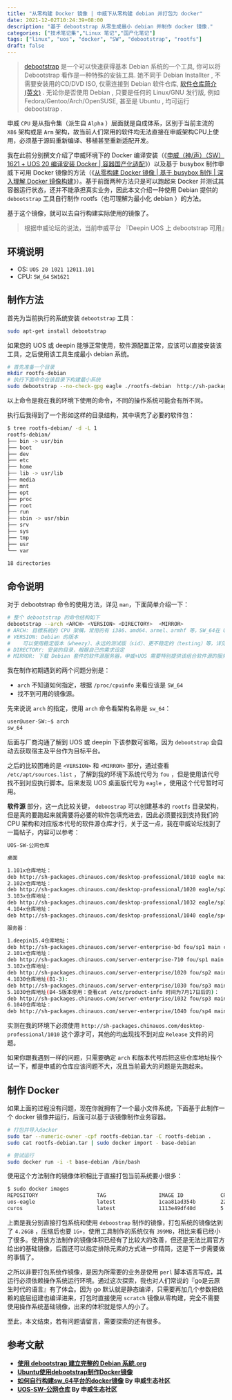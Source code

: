 ```yaml
---
title: "从零构建 Docker 镜像 | 申威下从零构建 debian 并打包为 docker"
date: 2021-12-02T10:24:39+08:00
description: "基于 debootstrap 从零生成最小 debian 并制作 docker 镜像."
categories: ["技术笔记集","Linux 笔记","国产化笔记"]
tags: ["linux", "uos", "docker", "SW", "debootstrap", "rootfs"]
draft: false
---
```


> [debootstrap](https://packages.debian.org/debootstrap) 是一个可以快速获得基本 Debian 系统的一个工具, 你可以将 Debootstrap 看作是一种特殊的安装工具. 她不同于 Debian Installter , 不需要安装用的CD/DVD ISO, 仅需连接到 Debian 软件仓库, [软件仓库简介(英文)](https://wiki.debian.org/What_is_a_repository%3F) . 无论你是否使用 Debian , 只要是任何的 Linux/GNU 发行版, 例如 Fedora/Gentoo/Arch/OpenSUSE, 甚至是 Ubuntu , 均可运行 debootstrap .
> 

申威 `CPU` 是从指令集（派生自 `Alpha` ）层面就是自成体系，区别于当前主流的 `X86` 架构或是 `Arm` 架构，故当前人们常用的软件均无法直接在申威架构CPU上使用，必须基于源码重新编译、移植甚至重新适配开发。

我在此前分别撰文介绍了申威环境下的 Docker 编译安装（《[申威（神/声）（SW）1621 + UOS 20 编译安装 Docker | 容器国产化适配](https://www.frytea.com/technology/docker/sw-1621-with-uos20-compiler-installed-docke/)》）以及基于 busybox 制作申威下可用 Docker 镜像的方法（《[从零构建 Docker 镜像 | 基于 busybox 制作 | 深入理解 Docker 镜像构建](https://www.frytea.com/technology/docker/build-a-docker-image-from-scratch/)》）。基于前面两种方法只是可以跑起来 Docker 并测试其容器运行状态，还并不能承担真实业务，因此本文介绍一种使用 Debian 提供的 `debootstrap` 工具自行制作 rootfs（也可理解为最小化 debian ）的方法。

基于这个镜像，就可以去自行构建实际使用的镜像了。

> 根据申威论坛的说法，当前申威平台 『Deepin UOS 上 debootstrap 可用』
> 

## 环境说明

- OS: `UOS 20 1021 12011.101`
- CPU: `SW_64` `SW1621`

## 制作方法

首先为当前执行的系统安装 `debootstrap` 工具：

```bash
sudo apt-get install debootstrap
```

如果您的 UOS 或 deepin 能够正常使用，软件源配置正常，应该可以直接安装该工具，之后使用该工具生成最小 debian 系统。

```bash
# 首先准备一个目录
mkdir rootfs-debian
# 执行下面命令在该目录下构建最小系统
sudo debootstrap --no-check-gpg eagle ./rootfs-debian  http://sh-packages.chinauos.com/desktop-professional/1010
```

以上命令是我在我的环境下使用的命令，不同的操作系统可能会有所不同。

执行后我得到了一个形如这样的目录结构，其中填充了必要的软件包：

```bash
$ tree rootfs-debian/ -d -L 1
rootfs-debian/
├── bin -> usr/bin
├── boot
├── dev
├── etc
├── home
├── lib -> usr/lib
├── media
├── mnt
├── opt
├── proc
├── root
├── run
├── sbin -> usr/sbin
├── srv
├── sys
├── tmp
├── usr
└── var

18 directories
```

## 命令说明

对于 debootstrap 命令的使用方法，详见 `man`，下面简单介绍一下：

```bash
# 整个 debootstrap 的命令结构如下
debootstrap --arch <ARCH> <VERSION> <DIRECTORY>  <MIRROR>
# ARCH: 目標系統的 CPU 架構，常用的有 i386、amd64、armel、armhf 等，SW_64在 UOS 下无需指定，会自动判断。
# VERSION: Debian 的版本
#    可以使用稳定版本（wheezy）、永远的测试版（sid）、更不稳定的（testing）等，详见 Debian 官网。
# DIRECTORY: 安装的目录，根据自己的需求设定
# MIRROR: 下载 Debian 套件的软件源服务器，申威+UOS 需要特别提供该组合软件源的服务地
```

我在制作初期遇到的两个问题分别是：

- `arch` 不知道如何指定，根据 `/proc/cpuinfo` 来看应该是 `SW_64`
- 找不到可用的镜像源。

先来说说 `arch` 的指定，使用 `arch` 命令看架构名称是 `sw_64`：

```bash
user@user-SW:~$ arch
sw_64
```

后面与厂商沟通了解到 UOS 或 deepin 下该参数可省略，因为 `debootstrap` 会自动去获取宿主及平台作为目标平台。

之后的比较困难的是 `<VERSION>` 和 `<MIRROR>` 部分，通过查看 `/etc/apt/sources.list` ，了解到我的环境下系统代号为 `fou` ，但是使用该代号找不到对应执行脚本。后来发现 UOS 桌面版代号为 `eagle` ，使用这个代号暂时可用。

**软件源** 部分，这一点比较关键， `deboostrap` 可以创建基本的 `rootfs` 目录架构，但是真的要跑起来就需要将必要的软件包填充进去，因此必须要找到支持我们的 CPU 架构和对应版本代号的软件源仓库才行，关于这一点，我在申威论坛找到了一篇帖子，内容可以参考：

```bash
UOS-SW-公网仓库

桌面

1.101x仓库地址：
deb http://sh-packages.chinauos.com/desktop-professional/1010 eagle main contrib non-free
2.102x仓库地址：
deb http://sh-packages.chinauos.com/desktop-professional/1020 eagle/sp2 main contrib non-free
3.103x仓库地址：
deb http://sh-packages.chinauos.com/desktop-professional/1032 eagle/sp3 main contrib non-free
4.104x仓库地址：
deb http://sh-packages.chinauos.com/desktop-professional/1040 eagle/sp4 main contrib non-free

服务器：

1.deepin15.4仓库地址：
deb http://sh-packages.chinauos.com/server-enterprise-bd fou/sp1 main contrib non-free
2.101x仓库地址：
deb http://sh-packages.chinauos.com/server-enterprise-710 fou/sp1 main contrib non-free
3.102x仓库地址:
deb http://sh-packages.chinauos.com/server-enterprise/1020 fou/sp2 main contrib non-free
4.1030仓库地址(B1-3):
deb http://sh-packages.chinauos.com/server-enterprise/1030 fou/sp3 main contrib non-free
5.1030仓库地址(B4-5版本使用：查看cat /etc/product-info 时间为7月17日后的)：
deb http://sh-packages.chinauos.com/server-enterprise/1032 fou/sp3 main contrib non-free
6.1040仓库地址：
deb http://sh-packages.chinauos.com/server-enterprise/1040 fou/sp4 main contrib non-free
```

实测在我的环境下必须使用 `http://sh-packages.chinauos.com/desktop-professional/1010` 这个源才可，其他的均出现找不到对应 `Release` 文件的问题。

如果你跟我遇到一样的问题，只需要确定 `arch` 和版本代号后把这些仓库地址挨个试一下，都是申威的仓库应该问题不大，况且当前最大的问题是先跑起来。

## 制作 Docker

如果上面的过程没有问题，现在你就拥有了一个最小文件系统，下面基于此制作一个 docker 镜像并运行，后面可以基于该镜像制作业务容器。

```bash
# 打包并导入docker
sudo tar --numeric-owner -cpf rootfs-debian.tar -C rootfs-debian .
sudo cat rootfs-debian.tar | sudo docker import - base-debian

# 尝试运行
sudo docker run -i -t base-debian /bin/bash
```

使用这个方法制作的镜像体积相比于直接打包当前系统要小很多：

```bash
$ sudo docker images                                                                                      
REPOSITORY                   TAG                 IMAGE ID            CREATED             SIZE
uos-eagle                    latest              1caa81ad354b        22 hours ago        399MB
curos                        latest              1113e49df40d        5 days ago          4.26GB
```

上面是我分别直接打包系统和使用 `deboostrap` 制作的镜像，打包系统的镜像达到了 `4.26GB` ，压缩后也要 `1G+`，使用工具制作的系统仅有 `399MB`，相比来看已经小了很多。使用该方法制作的镜像体积已经有了比较大的改善，但还是无法比肩官方给出的基础镜像，后面还可以指定排除元素的方式进一步精简，这是下一步需要做的事情了。

之所以非要打包系统作镜像，是因为所需要的业务是使用 `perl` 脚本语言写成，其运行必须依赖操作系统运行环境。通过这次探索，我也对人们常说的『go是云原生时代的语言』有了体会。因为 go 默认就是静态编译，只需要再加几个参数把依赖的底层组建也编译进来，打包时直接使用 `scratch` 镜像从零构建，完全不需要使用操作系统基础镜像，出来的体积就是惊人的小了。

至此，本文结束，若有问题请留言，需要探索的还有很多。

## 参考文献

- **[使用 debootstrap 建立完整的 Debian 系統.org](https://github.com/KingBing/blog-src/blob/master/%E4%BD%BF%E7%94%A8%20debootstrap%20%E5%BB%BA%E7%AB%8B%E5%AE%8C%E6%95%B4%E7%9A%84%20Debian%20%E7%B3%BB%E7%B5%B1.org)**
- **[Ubuntu使用debootstrap制作Docker镜像](https://blog.csdn.net/kongxx/article/details/52618517)**
- **[如何自行构建sw_64平台的docker镜像](https://forum.developer.wxiat.com/forum.php?mod=viewthread&tid=420&highlight=UOS) By 申威生态社区**
- **[UOS-SW-公网仓库](https://forum.developer.wxiat.com/forum.php?mod=viewthread&tid=387&highlight=UOS) By 申威生态社区**